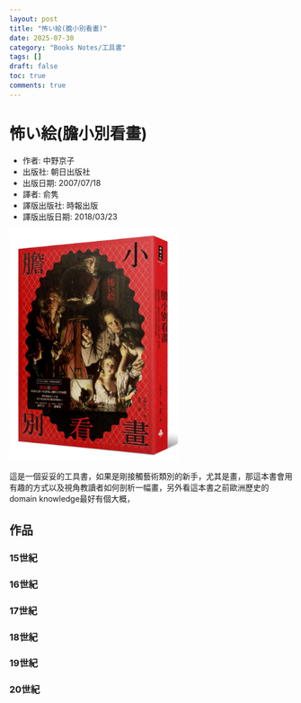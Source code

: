```yaml
---
layout: post
title: "怖い絵(膽小別看畫)"
date: 2025-07-30
category: "Books Notes/工具書"
tags: []
draft: false
toc: true
comments: true
---
```


# 怖い絵(膽小別看畫)
* 作者: 中野京子
* 出版社: 朝日出版社
* 出版日期: 2007/07/18
* 譯者: 俞隽
* 譯版出版社: 時報出版
* 譯版出版日期: 2018/03/23

<img src="/assets/posts/膽小別看畫.jpg" alt="" width="300">

這是一個妥妥的工具書，如果是剛接觸藝術類別的新手，尤其是畫，那這本書會用有趣的方式以及視角教讀者如何剖析一幅畫，另外看這本書之前歐洲歷史的domain knowledge最好有個大概，
<!-- more -->

## 作品
### 15世紀
### 16世紀
### 17世紀
### 18世紀
### 19世紀
### 20世紀